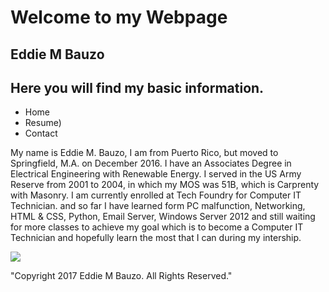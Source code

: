 <!DOCTYPE>

<html>
<head>
	<title>Eddie M Bauzo</title>
	<meta name="description" content="Eddie M Bauzo">
	<link rel="html"[a href]=(https://github.com/eddiebauzo/My-webpage/edit/master/Resume.md)>
	<link rel="html" [a href]=(https://github.com/eddiebauzo/My-webpage/edit/master/Contact.md)>
	<link rel="stylesheet" [a href]=(https://github.com/eddiebauzo/My-webpage/edit/master/CSS%201.md)>
</head>
<body class= "website">
<script>document.write(Date());</script>
		<script>
		alert("Are you sure you want to leave this page");
		</script>
		<h1>Welcome to my Webpage</h1>
		<h2>Eddie M Bauzo</h2>
		<h2>Here you will find my basic information.</h2>
	</div>
	<ul class="topnav">
  <li><a class="active" [a href]=(https://github.com/eddiebauzo/My-webpage/edit/master/index.html)>Home</a></li>
  <li><a class="active" [a href]=(https://github.com/eddiebauzo/My-webpage/blob/master/Resume.md>Resume)</a></li>
  <li><a class="active" [a href]=(https://github.com/eddiebauzo/My-webpage/edit/master/Contact.md)>Contact</a></li>
</ul>
</div>
	<div id="main_nav">
		<p>My name is Eddie M. Bauzo, I am from Puerto Rico, but moved to Springfield, M.A. on December 2016. I have an Associates Degree in Electrical Engineering with Renewable Energy.
	I served in the US Army Reserve from 2001 to 2004, in which my MOS was 51B, which is Carprenty with Masonry. I am currently enrolled at Tech Foundry for Computer IT Technician.
	and so far I have learned form PC malfunction, Networking, HTML & CSS, Python, Email Server, Windows Server 2012 and still waiting for more classes to achieve my goal which is to become a Computer IT Technician 
and hopefully learn the most that I can during my intership.</p></body> 
    <div class="content" id="main_content">
	<img src="F:\Tech Foundry\20161002_112822-1.png"</img>
	</div>
</div><div class="footer">
	<div id="footer-info">
	<p>"Copyright 2017 Eddie M Bauzo. All Rights Reserved."</p>
</div>
</div>
</div>
</head>
</html>
